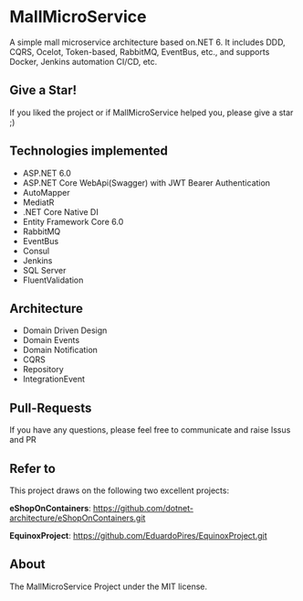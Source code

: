 # MallMicroService
A simple mall microservice architecture based on.NET 6. It includes DDD, CQRS, Ocelot, Token-based, RabbitMQ, EventBus, etc., and supports Docker, Jenkins automation CI/CD, etc.


## Give a Star!
If you liked the project or if MallMicroService helped you, please give a star ;)


## Technologies implemented
* ASP.NET 6.0
* ASP.NET Core WebApi(Swagger) with JWT Bearer Authentication
* AutoMapper
* MediatR
* .NET Core Native DI
* Entity Framework Core 6.0
* RabbitMQ
* EventBus
* Consul
* Jenkins
* SQL Server
* FluentValidation

## Architecture
* Domain Driven Design
* Domain Events
* Domain Notification
* CQRS
* Repository
* IntegrationEvent

## Pull-Requests
If you have any questions, please feel free to communicate and raise Issus and PR

## Refer to
This project draws on the following two excellent projects:

**eShopOnContainers**: https://github.com/dotnet-architecture/eShopOnContainers.git

**EquinoxProject**: https://github.com/EduardoPires/EquinoxProject.git


## About
The MallMicroService Project under the MIT license.
